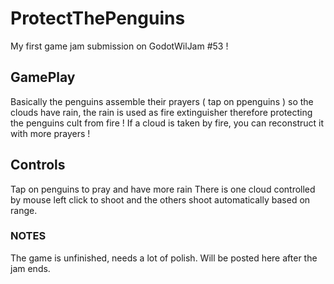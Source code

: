 # ProtectThePenguins
My first game jam submission on GodotWilJam #53 ! 

## GamePlay ##
Basically the penguins assemble their prayers ( tap on ppenguins ) so the clouds have rain, the rain is used as fire extinguisher therefore protecting the penguins cult from fire !
If a cloud is taken by fire, you can reconstruct it with more prayers !

## Controls ##
Tap on penguins to pray and have more rain
There is one cloud controlled by mouse left click to shoot and the others shoot automatically based on range.

### NOTES ###
The game is unfinished, needs a lot of polish.
Will be posted here after the jam ends.
